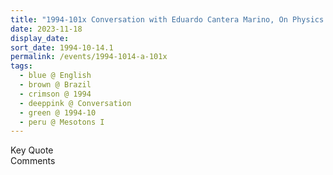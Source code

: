 ```yaml
---
title: "1994-101x Conversation with Eduardo Cantera Marino, On Physics: Mesotons I, Brazil"
date: 2023-11-18
display_date: 
sort_date: 1994-10-14.1
permalink: /events/1994-1014-a-101x
tags:
  - blue @ English
  - brown @ Brazil
  - crimson @ 1994
  - deeppink @ Conversation
  - green @ 1994-10
  - peru @ Mesotons I
---
```


<wave-list>
  <list-title color="green" width="75">Key Quote</list-title>
  <list-item color="BlanchedAlmond"  width="200"></list-item>
  <list-item color="Lavender"></list-item>
  <list-item color="BlanchedAlmond"></list-item>
</wave-list>

<br>

<wave-list>
  <list-title color="green" width="75">Comments</list-title>
  <list-item color="BlanchedAlmond"  width="200"></list-item>
  <list-item color="Lavender"></list-item>
  <list-item color="BlanchedAlmond"></list-item>
</wave-list>
